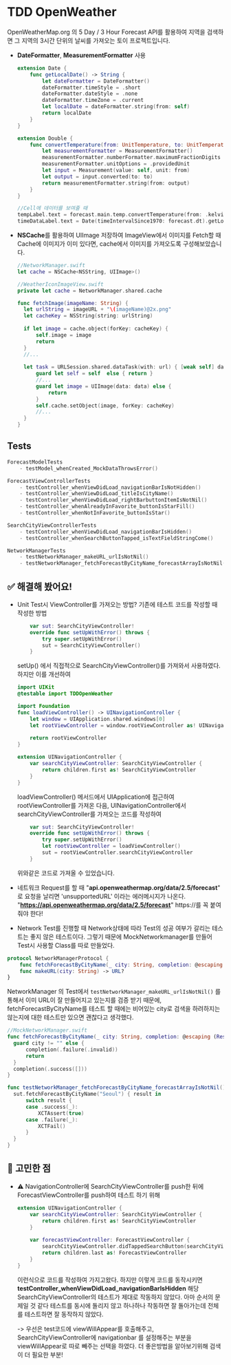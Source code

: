 # TDD OpenWeather

OpenWeatherMap.org 의 5 Day / 3 Hour Forecast API를 활용하여 지역을 검색하면 그 지역의 3시간 단위의 날씨를 가져오는 토이 프로젝트입니다. 



- **DateFormatter**, **MeasurementFormatter** 사용 

  ```swift
  extension Date {
      func getLocalDate() -> String {
          let dateFormatter = DateFormatter()
          dateFormatter.timeStyle = .short
          dateFormatter.dateStyle = .none
          dateFormatter.timeZone = .current
          let localDate = dateFormatter.string(from: self)
          return localDate
      }
  }
  ```

  ```swift
  extension Double {
      func convertTemperature(from: UnitTemperature, to: UnitTemperature) -> String {
          let measurementFormatter = MeasurementFormatter()
          measurementFormatter.numberFormatter.maximumFractionDigits = 0
          measurementFormatter.unitOptions = .providedUnit
          let input = Measurement(value: self, unit: from)
          let output = input.converted(to: to)
          return measurementFormatter.string(from: output)
      }
  }
  ```

  ```swift
  //Cell에 데이터를 보여줄 때
  tempLabel.text = forecast.main.temp.convertTemperature(from: .kelvin, to: .celsius)
  timeDataLabel.text = Date(timeIntervalSince1970: forecast.dt).getLocalDate()
  ```

- **NSCache**를 활용하여 UIImage 저장하여 ImageView에서 이미지를 Fetch할 때 Cache에 이미지가 이미 있다면, cache에서 이미지를 가져오도록 구성해보았습니다. 

  ```swift
  //NetworkManager.swift
  let cache = NSCache<NSString, UIImage>()
  ```

  ```swift
  //WeatherIconImageView.swift
  private let cache = NetworkManager.shared.cache
  
  func fetchImage(imageName: String) {
  	let urlString = imageURL + "\(imageName)@2x.png"
  	let cacheKey = NSString(string: urlString)
         
  	if let image = cache.object(forKey: cacheKey) {
  		self.image = image
  		return
  	}
    //...
    
  	let task = URLSession.shared.dataTask(with: url) { [weak self] data, response, error in
  		guard let self = self  else { return }
  		//...
  		guard let image = UIImage(data: data) else {
  			return
  		}        
  		self.cache.setObject(image, forKey: cacheKey)
  		//...
  	}
  }
  ```


## Tests

```swift
ForecastModelTests
	- testModel_whenCreated_MockDataThrowsError()

ForecastViewControllerTests
	- testController_whenViewDidLoad_navigationBarIsNotHidden()
	- testController_whenViewDidLoad_titleIsCityName()
	- testController_whenViewDidLoad_rightBarbuttonItemIsNotNil()
	- testController_whenAlreadyInFavorite_buttonIsStarFill()
	- testController_whenNotInFavorite_buttonIsStar()

SearchCityViewControllerTests
	- testController_whenViewDidLoad_navigationBarIsHidden()
	- testController_whenSearchButtonTapped_isTextFieldStringCome()

NetworkManagerTests
	- testNetworkManager_makeURL_urlIsNotNil()
	- testNetworkManager_fetchForecastByCityName_forecastArrayIsNotNil()
```

## ✅ 해결해 봤어요!

- Unit Test시 ViewController를 가져오는 방법?
  기존에 테스트 코드를 작성할 때 작성한 방법 

  ```swift
      var sut: SearchCityViewController!
      override func setUpWithError() throws {
          try super.setUpWithError()
          sut = SearchCityViewController()
      }
  ```

  setUp() 에서 직접적으로 SearchCityViewController()를 가져와서 사용하였다.하지만 이를 개선하여 

  ```swift
  import UIKit
  @testable import TDDOpenWeather
  
  import Foundation
  func loadViewController() -> UINavigationController {
      let window = UIApplication.shared.windows[0]
      let rootViewController = window.rootViewController as! UINavigationController
      
      return rootViewController
  }
  
  extension UINavigationController {
      var searchCityViewController: SearchCityViewController {
          return children.first as! SearchCityViewController
      }
  }
  ```

  loadViewController() 메서드에서 UIApplication에 접근하여 rootViewController를 가져온 다음, UINavigationController에서 searchCityViewController를 가져오는 코드를 작성하여

  ```swift
      var sut: SearchCityViewController!
      override func setUpWithError() throws {
          try super.setUpWithError()
          let rootViewController = loadViewController()
          sut = rootViewController.searchCityViewController
      }
  ```

  위와같은 코드로 가져올 수 있었습니다. 

- 네트워크 Request를 할 때 "**api.openweathermap.org/data/2.5/forecast**" 로 요청을 날리면 'unsupportedURL' 이라는 에러메시지가 나온다.  "**https://api.openweathermap.org/data/2.5/forecast**" https://를 꼭 붙여줘야 한다!

-  Network Test를 진행할 때 Network상태에 따라 Test의 성공 여부가 갈리는 테스트는 좋지 않은 테스트이다. 그렇기 때문에 MockNetworkmanager를 만들어 Test시 사용할 Class를 따로 만들었다.

  ```swift
  protocol NetworkManagerProtocol {
      func fetchForecastByCityName(_ city: String, completion: @escaping (Result<[Forecast], NetworkError>) -> Void)
      func makeURL(city: String) -> URL?
  }
  ```

  NetworkManager 의 Test에서 `testNetworkManager_makeURL_urlIsNotNil()` 를 통해서 이미 URL이 잘 만들어지고 있는지를 검증 받기 때문에, fetchForecastByCityName를 테스트 할 때에는 비어있는 city로 검색을 하려하지는 않는지에 대한 테스트만 있으면 괜찮다고 생각했다. 

  ```swift
  //MockNetworkManager.swift
  func fetchForecastByCityName(_ city: String, completion: @escaping (Result<[Forecast], NetworkError>) -> Void) {
  	guard city != "" else {
  		completion(.failure(.invalid))
  		return
  	}
  	completion(.success([]))
  }
  ```

  ```swift
  func testNetworkManager_fetchForecastByCityName_forecastArrayIsNotNil() {
  	sut.fetchForecastByCityName("Seoul") { result in
  		switch result {
  		case .success(_):
  			XCTAssert(true)
  		case .failure(_):
  			XCTFail()
  		}
  	}
  }
  ```

  

## 🧐 고민한 점

- ⚠️ NavigationController에 SearchCityViewController를 push한 뒤에 ForecastViewController를 push하여 테스트 하기 위해 

  ```swift
  extension UINavigationController {
      var searchCityViewController: SearchCityViewController {
          return children.first as! SearchCityViewController
      }
      
      var forecastViewController: ForecastViewController {
          searchCityViewController.didTappedSearchButton(searchCityViewController.searchButton)
          return children.last as! ForecastViewController
      }
  }
  ```

  이런식으로 코드를 작성하여 가지고왔다. 하지만 이렇게 코드를 동작시키면 **testController_whenViewDidLoad_navigationBarIsHidden** 해당 SearchCityViewController의 테스트가 제대로 작동하지 않았다. 아마 순서의 문제일 것 같다 테스트를 동시에 돌리지 않고 하나하나 작동하면 잘 돌아가는데 전체를 테스트하면 잘 동작하지 않았다. 

  -> 우선은 test코드에 viewWillAppear를 호출해주고, SearchCityViewController에 navigationbar 를 설정해주는 부분을 viewWillAppear로 따로 빼주는 선택을 하였다. 더 좋은방법을 알아보기위해 검색이 더 필요한 부분!


